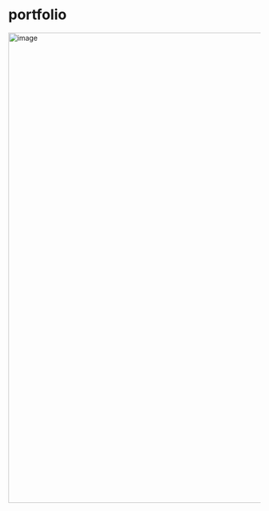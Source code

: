 # portfolio
<img width="941" alt="image" src="https://github.com/user-attachments/assets/e7a7031c-1ca0-4a61-8642-70e0bebadc77" />
